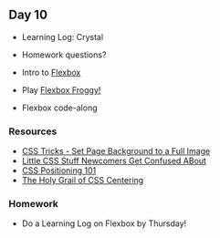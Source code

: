 ## Day 10

* Learning Log: Crystal

* Homework questions?

* Intro to [Flexbox](https://css-tricks.com/snippets/css/a-guide-to-flexbox/)

* Play [Flexbox Froggy!](https://flexboxfroggy.com/)

* Flexbox code-along

### Resources

* [CSS Tricks - Set Page Background to a Full Image](http://css-tricks.com/perfect-full-page-background-image/)
* [Little CSS Stuff Newcomers Get Confused ABout](http://css-tricks.com/little-css-stuff-newcomers-get-confused-about/)
* [CSS Positioning 101](http://alistapart.com/article/css-positioning-101)
* [The Holy Grail of CSS Centering](http://webdesign.tutsplus.com/tutorials/the-holy-grail-of-css-centering--cms-22114)


### Homework

* Do a Learning Log on Flexbox by Thursday!
